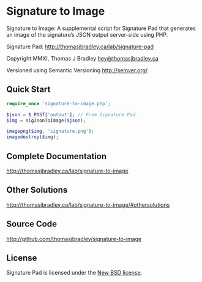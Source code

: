 # Signature to Image

Signature to Image: A supplemental script for Signature Pad that generates an image of the signature’s JSON output server-side using PHP.

Signature Pad: <http://thomasjbradley.ca/lab/signature-pad>

Copyright MMXI, Thomas J Bradley <hey@thomasjbradley.ca>

Versioned using Semantic Versioning <http://semver.org/>

## Quick Start
```php
require_once 'signature-to-image.php';

$json = $_POST['output']; // From Signature Pad
$img = sigJsonToImage($json);

imagepng($img, 'signature.png');
imagedestroy($img);
```

## Complete Documentation
<http://thomasjbradley.ca/lab/signature-to-image>

## Other Solutions
<http://thomasjbradley.ca/lab/signature-to-image/#othersolutions>

## Source Code
<http://github.com/thomasjbradley/signature-to-image>

## License
Signature Pad is licensed under the [New BSD license](https://github.com/thomasjbradley/signature-to-image/blob/master/NEW-BSD-LICENSE.txt).

